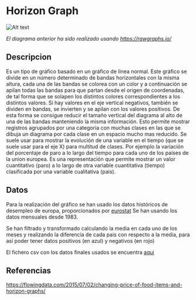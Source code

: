 # Horizon Graph

![Alt text](./horizon.svg)

*El diagrama anterior ha sido realizado usando https://rawgraphs.io/*

## Descripcion

Es un tipo de gráfico basado en un gráfico de linea normal. Este gráfico se divide en un número determinado de bandas horizontales con la misma altura, cada una de las bandas se colorea con un color y a continuación se apilan todas las bandas para que partan desde el origen de coordenadas, de tal forma que se solapen los distintos colores correspondientes a los distintos valores. Si hay valores en el eje vertical negativos, también se dividen en bandas, se invierten y se apilan con los valores positivos. De esta forma se consigue reducir el tamaño vertical del diagrama al alto de una de las bandas manteniendo la misma información. Esto permite mostrar registros agrupados por una categoria con muchas clases en las que se dibuja un diagrama por cada clase en un espacio mucho mas reducido. Se suele usar para mostrar la evolución de una variable en el tiempo (que se suele usar para el eje X) para multitud de clases. Por ejemplo la variación del porcentaje de paro a lo largo del tiempo para cada uno de los países de la union europea. Es una representación que permite mostrar un valor cuantitativo (paro) a lo largo de otra variable cuantitativa (tiempo) clasificada por una variable cualitativa (pais). 


## Datos

Para la realización del gráfico se han usado los datos históricos de desempleo de europa, proporcionados por [eurostat](https://ec.europa.eu/eurostat/web/lfs/data/database?p_p_id=NavTreeportletprod_WAR_NavTreeportletprod_INSTANCE_IFjhoVbmPFHt&p_p_lifecycle=0&p_p_state=normal&p_p_mode=view)
Se han usando los datos mensuales desde 1983.

Se han filtrado y transformado calculando la media en cada uno de los meses y realizando la diferencia de cada pais con respecto a la media, para así poder tener datos positivos (en azul) y negativos (en rojo)

El fichero csv con los datos finales usados se encuentra [aqui](./data.csv) 

## Referencias

https://flowingdata.com/2015/07/02/changing-price-of-food-items-and-horizon-graphs/